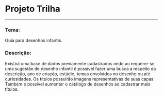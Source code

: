 # Projeto Trilha
***
### Tema:
Guia para desenhos infantis.
### Descrição:
Existirá uma base de dados previamente cadastrados onde ao requerer-se uma sugestão de desenho infantil é possível fazer uma busca a respeito da descrição, ano de criação, estúdio, temas envolvidos no desenho ou até curiosidades.
Os títulos possuirão imagens representativas de suas capas. Também é possível aumentar o catálogo de desenhos ao cadastrar mais títulos.